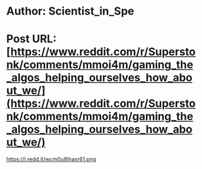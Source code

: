# Author: Scientist_in_Spe
# Post URL: [https://www.reddit.com/r/Superstonk/comments/mmoi4m/gaming_the_algos_helping_ourselves_how_about_we/](https://www.reddit.com/r/Superstonk/comments/mmoi4m/gaming_the_algos_helping_ourselves_how_about_we/)


https://i.redd.it/wcm0u8lhaxr61.png